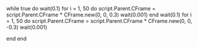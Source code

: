 while true do
 wait(0.1)
 for i = 1, 50 do
  script.Parent.CFrame = script.Parent.CFrame * CFrame.new(0, 0, 0.3)
  wait(0.001)
 end
 wait(0.1)
 for i = 1, 50 do
  script.Parent.CFrame = script.Parent.CFrame * CFrame.new(0, 0, -0.3)
  wait(0.001)


 end
end
